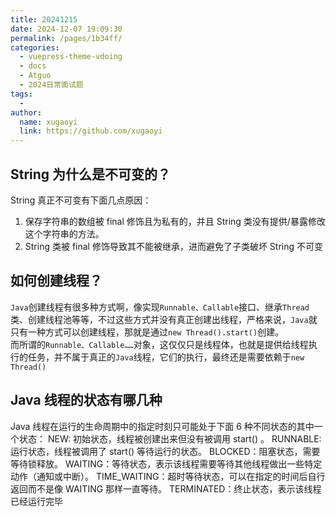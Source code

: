```yaml
---
title: 20241215
date: 2024-12-07 19:09:30
permalink: /pages/1b34ff/
categories:
  - vuepress-theme-vdoing
  - docs
  - Atguo
  - 2024日常面试题
tags:
  - 
author: 
  name: xugaoyi
  link: https://github.com/xugaoyi
---
```



## String 为什么是不可变的？

String 真正不可变有下⾯⼏点原因：

1. 保存字符串的数组被 final 修饰且为私有的，并且 String 类没有提供/暴露修改这个字符串的⽅法。
2. String 类被 final 修饰导致其不能被继承，进⽽避免了⼦类破坏 String 不可变

## 如何创建线程？

`Java`创建线程有很多种方式啊，像实现`Runnable、Callable`接口、继承`Thread`类、创建线程池等等，不过这些方式并没有真正创建出线程，严格来说，`Java`就只有一种方式可以创建线程，那就是通过`new Thread().start()`创建。  
而所谓的`Runnable、Callable……`对象，这仅仅只是线程体，也就是提供给线程执行的任务，并不属于真正的`Java`线程，它们的执行，最终还是需要依赖于`new Thread()`



## Java 线程的状态有哪⼏种

Java 线程在运⾏的⽣命周期中的指定时刻只可能处于下⾯ 6 种不同状态的其中⼀个状态：
NEW: 初始状态，线程被创建出来但没有被调⽤ start() 。
RUNNABLE: 运⾏状态，线程被调⽤了 start() 等待运⾏的状态。
BLOCKED：阻塞状态，需要等待锁释放。
WAITING：等待状态，表示该线程需要等待其他线程做出⼀些特定动作（通知或中断）。
TIME_WAITING：超时等待状态，可以在指定的时间后⾃⾏返回⽽不是像 WAITING 那样⼀直等待。
TERMINATED：终⽌状态，表示该线程已经运⾏完毕
